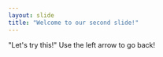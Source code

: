 ```yaml
---
layout: slide
title: "Welcome to our second slide!"
---
```

"Let's try this!"
Use the left arrow to go back!
